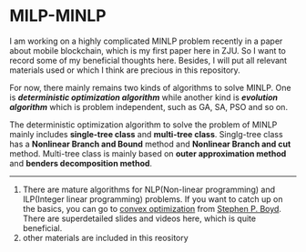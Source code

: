 # MILP-MINLP
I am working on a highly complicated MINLP problem recently in a paper about mobile blockchain, which is my first paper here in ZJU. So I want to record some of my beneficial thoughts here. Besides, I will put all relevant materials used or which I think are precious in this repository.

For now, there mainly remains two kinds of algorithms to solve MINLP. One is ***deterministic optimization algorithm*** while another kind is ***evolution algorithm*** which is problem independent, such as GA, SA, PSO and so on. 

The deterministic optimization algorithm to solve the problem of MINLP mainly includes **single-tree class** and **multi-tree class**. Singlg-tree class has a **Nonlinear Branch and Bound** method and **Nonlinear Branch and cut** method. Multi-tree class is mainly based on **outer approximation method** and **benders decomposition method**.

---
1. There are mature algorithms for NLP(Non-linear programming) and ILP(Integer linear programming) problems. If you want to catch up on the basics, you can go to [convex optimization](http://web.stanford.edu/class/ee364a/) from [Stephen P. Boyd](https://web.stanford.edu/~boyd/). There are superdetailed slides and videos here, which is quite beneficial.
2. other materials are included in this reository 

